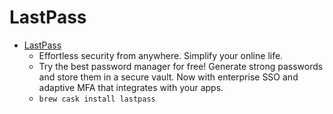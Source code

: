 # LastPass
- [LastPass](https://www.lastpass.com/)
  -  Effortless security from anywhere. Simplify your online life.
  - Try the best password manager for free! Generate strong passwords and store them in a secure vault. Now with enterprise SSO and adaptive MFA that integrates with your apps.
  - `brew cask install lastpass`
